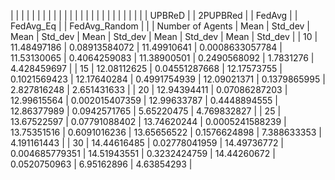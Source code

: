 |  |  |  |  |  |  |  |  |  |  |  |
|  |  |  |  |  |  |  |  |  |  |  |
|  | UPBReD |  | 2PUPBRed |  | FedAvg |  | FedAvg_Eq |  | FedAvg_Random |  |
| Number of Agents | Mean | Std_dev | Mean | Std_dev | Mean | Std_dev | Mean | Std_dev | Mean | Std_dev |
| 10 | 11.48497186 | 0.08913584072 | 11.49910641 | 0.0008633057784 | 11.53130065 | 0.4064259083 | 11.38900501 | 0.2490568092 | 1.7831276 | 4.428459697 |
| 15 | 12.08112625 | 0.04551287668 | 12.17573755 | 0.1021569423 | 12.17640284 | 0.4991754939 | 12.09021371 | 0.1379865995 | 2.827816248 | 2.651431633 |
| 20 | 12.94394411 | 0.07086287203 | 12.99615564 | 0.002015407359 | 12.99633787 | 0.4448894555 | 12.86377989 | 0.0942571765 | 5.65220475 | 4.769832827 |
| 25 | 13.67522597 | 0.07791088402 | 13.74620244 | 0.0005241588239 | 13.75351516 | 0.6091016236 | 13.65656522 | 0.1576624898 | 7.388633353 | 4.191161443 |
| 30 | 14.44616485 | 0.02778041959 | 14.49736772 | 0.004685779351 | 14.51943551 | 0.3232424759 | 14.44260672 | 0.0520750963 | 6.95162896 | 4.63854293 |
